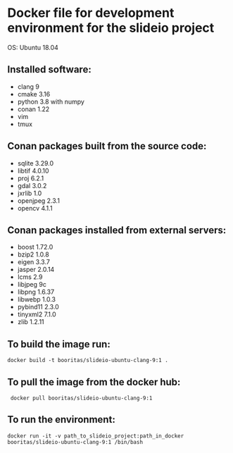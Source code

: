 # Docker file for development environment for the slideio project

OS: Ubuntu 18.04
## Installed software:
- clang 9
- cmake 3.16
- python 3.8 with numpy
- conan 1.22
- vim
- tmux
## Conan packages built from the source code:
- sqlite 3.29.0
- libtif 4.0.10
- proj 6.2.1
- gdal 3.0.2
- jxrlib 1.0
- openjpeg 2.3.1
- opencv 4.1.1
## Conan packages installed from external servers:
- boost 1.72.0
- bzip2 1.0.8
- eigen 3.3.7
- jasper 2.0.14
- lcms 2.9
- libjpeg 9c
- libpng 1.6.37
- libwebp 1.0.3
- pybind11 2.3.0
- tinyxml2 7.1.0
- zlib 1.2.11
## To build the image run:
```
docker build -t booritas/slideio-ubuntu-clang-9:1 .
```
## To pull the image from the docker hub:
```
 docker pull booritas/slideio-ubuntu-clang-9:1
```
## To run the environment:
```
docker run -it -v path_to_slideio_project:path_in_docker  booritas/slideio-ubuntu-clang-9:1 /bin/bash
```